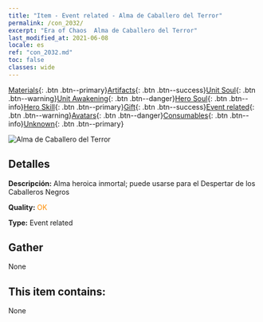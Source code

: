 ```yaml
---
title: "Item - Event related - Alma de Caballero del Terror"
permalink: /con_2032/
excerpt: "Era of Chaos  Alma de Caballero del Terror"
last_modified_at: 2021-06-08
locale: es
ref: "con_2032.md"
toc: false
classes: wide
---
```

 [Materials](/ItemsES/){: .btn .btn--primary}[Artifacts](/ItemsES/Artifacts/){: .btn .btn--success}[Unit Soul](/ItemsES/UnitSoul/){: .btn .btn--warning}[Unit Awakening](/ItemsES/UnitAwakening/){: .btn .btn--danger}[Hero Soul](/ItemsES/HeroSoul/){: .btn .btn--info}[Hero Skill](/ItemsES/HeroSkill/){: .btn .btn--primary}[Gift](/ItemsES/Gift/){: .btn .btn--success}[Event related](/ItemsES/Events/){: .btn .btn--warning}[Avatars](/ItemsES/Avatars/){: .btn .btn--danger}[Consumables](/ItemsES/Consumables/){: .btn .btn--info}[Unknown](/ItemsES/Unknown/){: .btn .btn--primary}

 ![Alma de Caballero del Terror](/images/t/juexing_306.jpg)

## Detalles
 **Descripción:** Alma heroica inmortal; puede usarse para el Despertar de los Caballeros Negros

 **Quality:** <span style="color: #FF8C00">OK</span>

 **Type:** Event related

## Gather

  None

## This item contains:

  None

